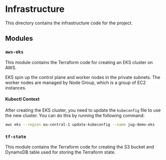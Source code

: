 # Infrastructure

This directory contains the infrastructure code for the project.

## Modules

### `aws-eks`

This module contains the Terraform code for creating an EKS cluster on AWS.

EKS spin up the control plane and worker nodes in the private subnets. The worker nodes are managed by Node Group, which is a group of EC2 instances.

#### Kubectl Context

After creating the EKS cluster, you need to update the `kubeconfig` file to use the new cluster. You can do this by running the following command:

```bash
aws eks --region eu-central-1 update-kubeconfig --name jug-demo-eks
```

### `tf-state`

This module contains the Terraform code for creating the S3 bucket and DynamoDB table used for storing the Terraform state.
